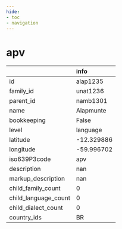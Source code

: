 ```yaml
---
hide:
- toc
- navigation
---
```

# apv
|                      | info       |
|:---------------------|:-----------|
| id                   | alap1235   |
| family_id            | unat1236   |
| parent_id            | namb1301   |
| name                 | Alapmunte  |
| bookkeeping          | False      |
| level                | language   |
| latitude             | -12.329886 |
| longitude            | -59.996702 |
| iso639P3code         | apv        |
| description          | nan        |
| markup_description   | nan        |
| child_family_count   | 0          |
| child_language_count | 0          |
| child_dialect_count  | 0          |
| country_ids          | BR         |